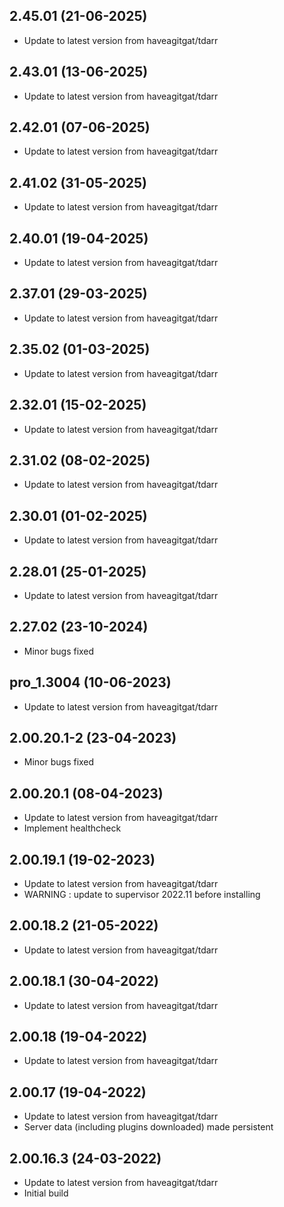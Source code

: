 
## 2.45.01 (21-06-2025)
- Update to latest version from haveagitgat/tdarr

## 2.43.01 (13-06-2025)
- Update to latest version from haveagitgat/tdarr

## 2.42.01 (07-06-2025)
- Update to latest version from haveagitgat/tdarr

## 2.41.02 (31-05-2025)
- Update to latest version from haveagitgat/tdarr

## 2.40.01 (19-04-2025)
- Update to latest version from haveagitgat/tdarr

## 2.37.01 (29-03-2025)
- Update to latest version from haveagitgat/tdarr

## 2.35.02 (01-03-2025)
- Update to latest version from haveagitgat/tdarr

## 2.32.01 (15-02-2025)
- Update to latest version from haveagitgat/tdarr

## 2.31.02 (08-02-2025)
- Update to latest version from haveagitgat/tdarr

## 2.30.01 (01-02-2025)
- Update to latest version from haveagitgat/tdarr

## 2.28.01 (25-01-2025)
- Update to latest version from haveagitgat/tdarr
## 2.27.02 (23-10-2024)
- Minor bugs fixed

## pro_1.3004 (10-06-2023)

- Update to latest version from haveagitgat/tdarr
## 2.00.20.1-2 (23-04-2023)

- Minor bugs fixed

## 2.00.20.1 (08-04-2023)

- Update to latest version from haveagitgat/tdarr
- Implement healthcheck

## 2.00.19.1 (19-02-2023)

- Update to latest version from haveagitgat/tdarr
- WARNING : update to supervisor 2022.11 before installing

## 2.00.18.2 (21-05-2022)

- Update to latest version from haveagitgat/tdarr

## 2.00.18.1 (30-04-2022)

- Update to latest version from haveagitgat/tdarr

## 2.00.18 (19-04-2022)

- Update to latest version from haveagitgat/tdarr

## 2.00.17 (19-04-2022)

- Update to latest version from haveagitgat/tdarr
- Server data (including plugins downloaded) made persistent

## 2.00.16.3 (24-03-2022)

- Update to latest version from haveagitgat/tdarr
- Initial build
